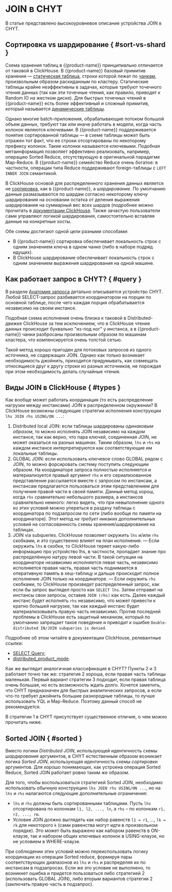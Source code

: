 # JOIN в CHYT

В статье представлено высокоуровневое описание устройства JOIN в CHYT.

## Сортировка vs шардирование { #sort-vs-shard }

 Схема хранения таблиц в {{product-name}} принципиально отличается от таковой в ClickHouse. В {{product-name}} базовый примитив хранения — [статическая таблица](../../../../../user-guide/storage/static-tables.md), строки которой лежат по [чанкам](../../../../../user-guide/storage/chunks.md), произвольным образом раскиданным по кластеру. Статические таблицы крайне неэффективны в задачах, которые требуют точечного чтения данных (так как эти точечные чтения, как правило, приводят к Random IO на жестком диске). Для быстрых точечных чтений в {{product-name}} есть более эффективный и сложный примитив, который называется [динамические таблицы](../../../../../user-guide/dynamic-tables/overview.md).

Однако многие batch-приложения, обрабатывающие потоком большой объем данных, требуют так или иначе работать в модели, когда часть колонок являются *ключевыми*. В {{product-name}} поддерживается понятие сортированной таблицы — в схеме таблицы может быть отражен тот факт, что ее строки отсортированы по некоторому префиксу колонок. Такие колонки называются ключевыми. Подобная метаинформация позволяет эффективно реализовать, например, операцию Sorted Reduce, отсутствующую в оригинальной парадигме Map-Reduce. В {{product-name}} семейство Reduce очень богатое: в частности, операции типа Reduce поддерживают foreign-таблицы с `LEFT INNER JOIN` семантикой.

В ClickHouse основой для распределенного хранения данных является не [сортировка](../../../../../user-guide/dynamic-tables/sorted-dynamic-tables.md), как в {{product-name}}, а *шардирование*. По умолчанию данные размазываются по шардам согласно некоторому ключу шардирования на основании остатка от деления выражения шардирования на суммарный вес всех шардов (подробнее можно прочитать в [документации ClickHouse](https://clickhouse.yandex/docs/en/operations/table_engines/distributed/). Также зачастую пользователи сами управляют логикой шардирования, самостоятельно вставляя данные на конкретные хосты.

Обе схемы достигают одной цели разными способами:
- В {{product-name}} сортировка обеспечивает локальность строк с одним значением ключа в одном чанке (либо в наборе подряд идущих).
- В ClickHouse шардирование обеспечивает локальность строк с одним значением выражения шардирования на одной машине.

## Как работает запрос в CHYT? { #query }

В разделе [Анатомия запроса](../../../../../user-guide/data-processing/chyt/queries/anatomy.md) детально описывается устройство CHYT. Любой SELECT-запрос разбивается координатором на порции по основной таблице, после чего каждая порция обрабатывается независимо на своем инстансе.

Подобная схема исполнения очень близка к таковой в Distributed-движке ClickHouse за тем исключением, что в ClickHouse чтение данных происходит буквально "из-под ног" у инстанса, а в {{product-name}} чанки разбросаны произвольным образом по машинам кластера, что компенсируется очень толстой сетью.

Такой метод хорошо пригоден для потоковых запросов из одного источника, не содержащих JOIN. Однако как только возникает необходимость джойнить, приходится придумывать, как совмещать относящиеся друг к другу строки из разных источников, не порождая при этом необходимость делать случайные чтения.

## Виды JOIN в ClickHouse { #types }

Как вообще может работать координация (то есть распределение нагрузки между инстансами) JOIN в распределенном окружении? В ClickHouse возможны следующие стратегии исполнения конструкции `lhs JOIN rhs USING/ON ...`:

1. Distributed local JOIN: если таблицы шардированы *одинаковым образом*, то можно исполнять JOIN независимо на каждом инстансе, так как верно, что пара ключей, соединенная JOIN, не может оказаться на разных машинах. Таким образом, `lhs` и `rhs` на каждом инстансе интерпретируются как соответствующие им локальные таблицы.
2. GLOBAL JOIN: если использовать ключевое слово GLOBAL рядом с JOIN, то можно форсировать систему поступить следующим образом. На координаторе запроса полностью исполняется и материализуется правый аргумент `rhs` и его сериализованное представление рассылается вместе с запросом по инстансам, а инстансам предлагается пользоваться этим представлением для получения правой части в своей памяти. Данный метод хорош, когда `rhs` сравнительно небольшого размера, а инстансов сравнительно немного: легко видеть, что при невыполнение одного из этих условий можно упереться в раздачу таблицы с координатора по подзапросом по сети (либо вообще по памяти на координаторе). Этот метод *не требует* никаких дополнительных условий на согласованность схемы хранения/шардирования на таблицах.
3. JOIN via subqueries. ClickHouse позволяет окружить `lhs` и/или `rhs` скобками, и это существенно влияет на план исполнения:
  — Если окружить `lhs` в скобки, то ClickHouse теряет какую-либо информацию про устройство lhs, в частности, пропадает знание про распределённую натуру левой части. В такой ситуации на координаторе независимо исполняется левая часть, независимо исполняется правая часть, правая часть поднимается в оперативную память в хеш-таблицу и дальше происходит полное исполнение JOIN только на координаторе.
  — Если окружить `rhs` скобками, то ClickHouse произведет распределенный запрос, как если бы запрос выглядел просто как `SELECT lhs`. Затем отправит на инстансы свои запросы, оставив `JOIN (rhs)` как есть. Далее каждый инстанс будет исполнять `rhs` независимо, что может привести к кратно большей нагрузке, так как каждый инстанс будет материализовывать правую часть независимо. Против последней проблемы в ClickHouse есть защитный механизм, который по умолчанию запрещает такое поведение и приводит к ошибке `Double-distributed IN/JOIN subqueries is denied`.

Подробнее об этом читайте в документации ClickHouse, релевантные ссылки:
- [SELECT Query](https://clickhouse.com/docs/en/sql-reference/statements/select/);
- [distributed_product_mode](https://clickhouse.com/docs/en/operations/settings/settings/#distributed-product-mode).

Как же выглядит аналогичная классификация в CHYT? Пункты 2 и 3 работают точно так же: стратегия 2 хороша, если правая часть таблицы маленькая. Первый вариант стратегии 3 подходит, если правая таблица очень большая, но есть возможность ждать долго. Хочется заметить, что CHYT предназначен для быстрых аналитических запросов, а если что-то требует джойнить большие разнородные таблицы, то лучше использовать YQL и Map-Reduce. Поэтому данный способ не рекомендуется.

В стратегии 1 в CHYT присутствует существенное отличие, о чем можно прочитать ниже.

## Sorted JOIN { #sorted }

Вместо логики *Distributed JOIN*, использующей идентичность схемы *шардирования* аргументов, в CHYT естественным образом возникает логика *Sorted JOIN*, использующая идентичность схемы *сортировки* аргументов. Для хорошо понимающих, как устроена операция Sorted Reduce, Sorted JOIN работает ровно таким же образом.

Для того, чтобы воспользоваться стратегией Sorted JOIN, необходимо использовать обычную конструкцию `lhs JOIN rhs USING/ON ...`, но на `lhs` и `rhs` налагаются следующие дополнительные ограничения:
- `lhs` и `rhs` должны быть сортированными таблицами. Пусть `lhs` отсортирована по колонкам `l1, l2, ..., ln`, а `rhs` – по колонкам `r1, r2, ..., rm`.
- Условие JOIN должно выглядеть как набор равенств `l1 = r1`, ...,  `lk = rk` для некоторого `k` (сами равенства могут идти в произвольном порядке). Это может быть выражено как набором равенств в ON-клаузе, так и набором общих ключевых колонок в USING-клаузе, но не условием в WHERE-клаузе.

При соблюдении этих условий можно переиспользовать логику координации из операции Sorted reduce, формируя пары соответствующих диапазонов из `lhs` и `rhs` и распределяя их по инстансам в подзапросах. Если же это условие не выполнено, то возникнет ошибка и придется пользоваться либо стратегией 2 (использовать GLOBAL JOIN), либо вторым вариантов стратегии 2 (заключать правую часть в подзапрос).

